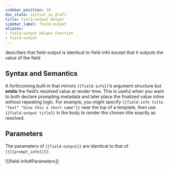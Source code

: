 ```yaml
---
sidebar_position: 10
doc_state: initial_ai_draft
title: field-output Helper
sidebar_label: field-output
aliases:
- field-output Helper Function
- field-output
---
```


describes that field-output is identical to field-info except that it outputs the value of the field


## Syntax and Semantics

A forthcoming built‑in that mirrors `{{field-info}}`’s argument structure but **emits** the field’s resolved value at render time. This is useful when you want to both declare prompting metadata and later place the finalized value inline without repeating logic. For example, you might specify `{{field-info title "text" "Give this a short name"}}` near the top of a template, then use `{{field-output title}}` in the body to render the chosen title exactly as resolved.

## Parameters
The parameters of `{{field-output}}` are identical to that of `{{[[prompt_info]]}}`:

![[field-info#Parameters]]
